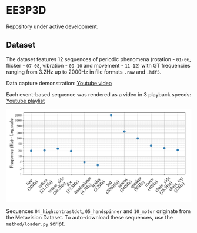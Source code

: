 # EE3P3D

Repository under active development.

## Dataset
The dataset features 12 sequences of periodic phenomena (rotation - `01-06`, flicker - `07-08`, vibration - `09-10` and movement - `11-12`) with GT frequencies ranging from 3.2Hz up to 2000Hz in file formats `.raw` and `.hdf5`.

Data capture demonstration: [Youtube video](https://youtu.be/QlfQtvbaYy8)

Each event-based sequence was rendered as a video in 3 playback speeds: [Youtube playlist](https://www.youtube.com/playlist?list=PLK466i9CoYqQ2780OXJg7WgtUtWMEqbkS)

![Ground-truth frequencies of experiments](./dataset/xx_images/experiments_freqs.png)

Sequences `04_highcontrastdot`, `05_handspinner` and `10_motor` originate from the Metavision Dataset. To auto-download these sequences, use the `method/loader.py` script.
